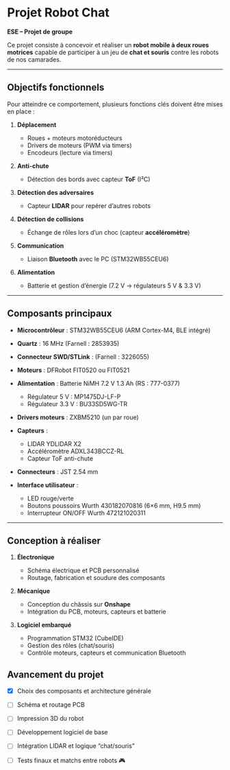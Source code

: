 # Projet Robot Chat

**ESE – Projet de groupe**

Ce projet consiste à concevoir et réaliser un **robot mobile à deux roues motrices** capable de participer à un jeu de **chat et souris** contre les robots de nos camarades.

---

## Objectifs fonctionnels

Pour atteindre ce comportement, plusieurs fonctions clés doivent être mises en place :

1. **Déplacement**

   * Roues + moteurs motoréducteurs
   * Drivers de moteurs (PWM via timers)
   * Encodeurs (lecture via timers)

2. **Anti-chute**

   * Détection des bords avec capteur **ToF** (I²C)

3. **Détection des adversaires**

   * Capteur **LIDAR** pour repérer d’autres robots

4. **Détection de collisions**

   * Échange de rôles lors d’un choc (capteur **accéléromètre**)

5. **Communication**

   * Liaison **Bluetooth** avec le PC (STM32WB55CEU6)

6. **Alimentation**

   * Batterie et gestion d’énergie (7.2 V → régulateurs 5 V & 3.3 V)

---

## Composants principaux

* **Microcontrôleur** : STM32WB55CEU6 (ARM Cortex-M4, BLE intégré)
* **Quartz** : 16 MHz (Farnell : 2853935)
* **Connecteur SWD/STLink** : (Farnell : 3226055)
* **Moteurs** : DFRobot FIT0520 ou FIT0521
* **Alimentation** : Batterie NiMH 7.2 V 1.3 Ah (RS : 777-0377)

  * Régulateur 5 V : MP1475DJ-LF-P
  * Régulateur 3.3 V : BU33SD5WG-TR
* **Drivers moteurs** : ZXBM5210 (un par roue)
* **Capteurs** :

  * LIDAR YDLIDAR X2
  * Accéléromètre ADXL343BCCZ-RL
  * Capteur ToF anti-chute
* **Connecteurs** : JST 2.54 mm
* **Interface utilisateur** :

  * LED rouge/verte
  * Boutons poussoirs Wurth 430182070816 (6×6 mm, H9.5 mm)
  * Interrupteur ON/OFF Wurth 472121020311

---

## Conception à réaliser

1. **Électronique**

   * Schéma électrique et PCB personnalisé
   * Routage, fabrication et soudure des composants

2. **Mécanique**

   * Conception du châssis sur **Onshape**
   * Intégration du PCB, moteurs, capteurs et batterie

3. **Logiciel embarqué**

   * Programmation STM32 (CubeIDE)
   * Gestion des rôles (chat/souris)
   * Contrôle moteurs, capteurs et communication Bluetooth

## Avancement du projet

* [x] Choix des composants et architecture générale
* [ ] Schéma et routage PCB
* [ ] Impression 3D du robot
* [ ] Développement logiciel de base
* [ ] Intégration LIDAR et logique “chat/souris”
* [ ] Tests finaux et matchs entre robots 🎮


